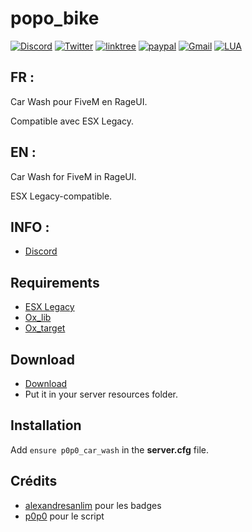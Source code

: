 # popo_bike

[![Discord](https://img.shields.io/badge/Discord-5865F2?style=for-the-badge&logo=discord&logoColor=white)](https://discord.gg/yQcMBUUkNc)
[![Twitter](https://img.shields.io/badge/Twitter-1DA1F2?style=for-the-badge&logo=twitter&logoColor=white)](https://twitter.com/L4P0p0)
[![linktree](https://img.shields.io/badge/linktree-39E09B?style=for-the-badge&logo=linktree&logoColor=white)](https://linktr.ee/p0p0_l4_t4nch3)
[![paypal](https://img.shields.io/badge/PayPal-00457C?style=for-the-badge&logo=paypal&logoColor=white)](https://paypal.me/p0p0l4t4nch3?country.x=FR&locale.x=fr_FR)
[![Gmail](https://img.shields.io/badge/Gmail-D14836?style=for-the-badge&logo=gmail&logoColor=white)](mailto:popodevfivem@gmail.com)
[![LUA](https://img.shields.io/badge/Lua-2C2D72?style=for-the-badge&logo=lua&logoColor=white)](https://www.lua.org)


## FR :

Car Wash pour FiveM en RageUI.

Compatible avec ESX Legacy.

## EN :

Car Wash for FiveM in RageUI.

ESX Legacy-compatible.

## INFO :

* [Discord](https://discord.gg/yQcMBUUkNc)


## Requirements
* [ESX Legacy](https://github.com/esx-framework/esx_core)
* [Ox_lib](https://github.com/overextended/ox_lib)
* [Ox_target](https://github.com/overextended/ox_lib)

## Download
* [Download](https://github.com/Leap0p0/p0p0_car_wash/archive/refs/heads/main.zip)
* Put it in your server resources folder.

## Installation
Add ``ensure p0p0_car_wash`` in the **server.cfg** file.

## Crédits

* [alexandresanlim](https://github.com/alexandresanlim) pour les badges
* [p0p0](https://github.com/Leap0p0) pour le script
